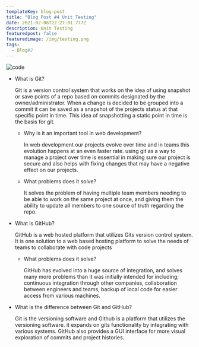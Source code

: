 ```yaml
---
templateKey: blog-post
title: "Blog Post #4 Unit Testing"
date: 2021-02-06T22:27:01.777Z
description: Unit Testing
featuredpost: false
featuredimage: /img/testing.png
tags:
  - Blog#2
---
```



![code](/img/git-and-github-version-control.png "code")



* What is Git?

  Git is a version control system that works on the idea of using snapshot or save points of a repo based on commits designated by the owner/administrator. When a change is decided to be grouped into a commit it can be saved as a snapshot of the projects status at that specific point in time. This idea of snapshotting a static point in time is the basis for git.

  * Why is it an important tool in web development?

    In web development our projects evolve over time and in teams this evolution happens at an even faster rate. using git as a way to manage a project over time is essential in making sure our project is secure and also helps with fixing changes that may have a negative effect on our projects.
  * What problems does it solve?

    It solves the problem of having multiple team members needing to be able to work on the same project at once, and giving them the ability to update all members to one source of truth regarding the repo. 
* What is GitHub?

  GitHub is a web hosted platform that utilizes Gits version control system. It is one solution to a web based hosting platform to solve the needs of teams to collaborate with code projects 

  * What problems does it solve? 

    GitHub has evolved into a huge source of integration, and solves many more problems than it was initially intended for including; continuous integration through other companies, collaboration between engineers and teams, backup of local code for easier access from various machines. 
* What is the difference between Git and GitHub?

  Git is the versioning software and Github is a platform that utilizes the versioning software. it expands on gits functionality by integrating with various systems. GitHub also provides a GUI interface for more visual exploration of commits and project histories.